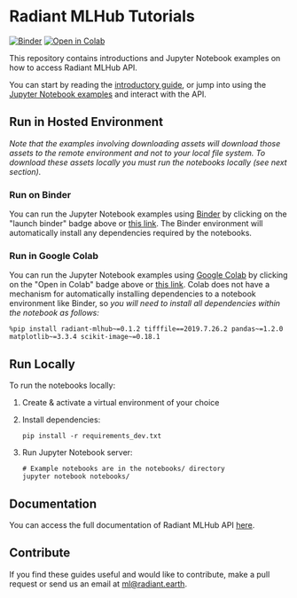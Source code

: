 # Radiant MLHub Tutorials 

[![Binder](https://mybinder.org/badge_logo.svg)](https://mybinder.org/v2/gh/radiantearth/mlhub-tutorials/master?filepath=notebooks%2Findex.ipynb)
[![Open in Colab](https://colab.research.google.com/assets/colab-badge.svg)](https://colab.research.google.com/github/radiantearth/mlhub-tutorials/blob/main/notebooks/index.ipynb)

This repository contains introductions and Jupyter Notebook examples on how to access Radiant MLHub API.

You can start by reading the [introductory guide](RadiantMLHub-intro.pdf), or jump into using the [Jupyter Notebook examples](./notebooks/index.ipynb) 
and interact with the API. 

## Run in Hosted Environment

*Note that the examples involving downloading assets will download those assets to the remote environment and not to 
your local file system. To download these assets locally you must run the notebooks locally (see next section).*

### Run on Binder
You can run the Jupyter Notebook examples using [Binder](https://mybinder.org/) by clicking on the 
"launch binder" badge above or [this link](https://mybinder.org/v2/gh/radiantearth/mlhub-tutorials/main?filepath=notebooks%2Findex.ipynb). 
The Binder environment will automatically install any dependencies required by the notebooks. 

### Run in Google Colab
You can run the Jupyter Notebook examples using [Google Colab](https://colab.research.google.com/notebooks/intro.ipynb#) 
by clicking on the "Open in Colab" badge above or [this 
link](https://colab.research.google.com/github/radiantearth/mlhub-tutorials/blob/main/notebooks/index.ipynb). Colab does 
not have a mechanism for automatically installing dependencies to a notebook environment like Binder, so *you will need to 
install all dependencies within the notebook as follows:*

```
%pip install radiant-mlhub~=0.1.2 tifffile==2019.7.26.2 pandas~=1.2.0 matplotlib~=3.3.4 scikit-image~=0.18.1
```

## Run Locally

To run the notebooks locally:

1) Create & activate a virtual environment of your choice 

2) Install dependencies:

    ```shell
    pip install -r requirements_dev.txt
    ```

3) Run Jupyter Notebook server:

    ```shell
    # Example notebooks are in the notebooks/ directory
    jupyter notebook notebooks/
    ```

## Documentation
You can access the full documentation of Radiant MLHub API [here](http://docs.mlhub.earth). 

## Contribute
If you find these guides useful and would like to contribute, make a pull request or send us an email at ml@radiant.earth.
